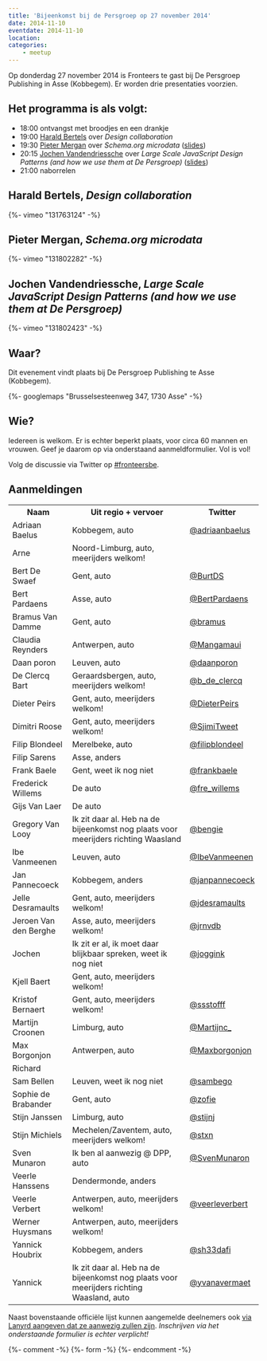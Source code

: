 ```yaml
---
title: 'Bijeenkomst bij de Persgroep op 27 november 2014'
date: 2014-11-10
eventdate: 2014-11-10
location:
categories:
    - meetup
---
```


Op donderdag 27 november 2014 is Fronteers te gast bij De Persgroep Publishing in Asse (Kobbegem). Er worden drie presentaties voorzien.

## Het programma is als volgt:

-   18:00 ontvangst met broodjes en een drankje
-   19:00 [Harald Bertels](https://twitter.com/Bizonder) over _Design collaboration_
-   19:30 [Pieter Mergan](https://twitter.com/FirstManOnDaMoo) over _Schema.org microdata_ ([slides](http://www.slideshare.net/FirstManOnDaMoon/fronteers-schemaorgv2))
-   20:15 [Jochen Vandendriessche](https://twitter.com/joggink) over _Large Scale JavaScript Design Patterns (and how we use them at De Persgroep)_ ([slides](http://static.joggink.com/fronteers/js-patterns/#/))
-   21:00 naborrelen

## Harald Bertels, _Design collaboration_

{%- vimeo "131763124" -%}

## Pieter Mergan, _Schema.org microdata_

{%- vimeo "131802282" -%}

## Jochen Vandendriessche, _Large Scale JavaScript Design Patterns (and how we use them at De Persgroep)_

{%- vimeo "131802423" -%}

## Waar?

Dit evenement vindt plaats bij De Persgroep Publishing te Asse (Kobbegem).

{%- googlemaps "Brusselsesteenweg 347, 1730 Asse" -%}

## Wie?

Iedereen is welkom. Er is echter beperkt plaats, voor circa 60 mannen en vrouwen. Geef je daarom op via onderstaand aanmeldformulier. Vol is vol!

Volg de discussie via Twitter op [#fronteersbe](https://twitter.com/search?q=%23fronteersbe).

## Aanmeldingen

<table>
<tr>
<th scope="col">Naam</th>
<th scope="col">Uit regio + vervoer</th>
<th scope="col">Twitter</th>
</tr>
<tr>
<td>Adriaan Baelus</td>
<td>Kobbegem, auto</td>
<td><a href="https://twitter.com/adriaanbaelus" rel="nofollow">@adriaanbaelus</a></td>
</tr>
<tr>
<td>Arne</td>
<td>Noord-Limburg, auto, meerijders welkom!</td>
<td></td>
</tr>
<tr>
<td>Bert De Swaef</td>
<td>Gent, auto</td>
<td><a href="https://twitter.com/BurtDS" rel="nofollow">@BurtDS</a></td>
</tr>
<tr>
<td>Bert Pardaens</td>
<td>Asse, auto</td>
<td><a href="https://twitter.com/BertPardaens" rel="nofollow">@BertPardaens</a></td>
</tr>
<tr>
<td>Bramus Van Damme</td>
<td>Gent, auto</td>
<td><a href="https://twitter.com/bramus" rel="nofollow">@bramus</a></td>
</tr>
<tr>
<td>Claudia Reynders</td>
<td>Antwerpen, auto</td>
<td><a href="https://twitter.com/Mangamaui" rel="nofollow">@Mangamaui</a></td>
</tr>
<tr>
<td>Daan poron</td>
<td>Leuven, auto</td>
<td><a href="https://twitter.com/daanporon" rel="nofollow">@daanporon</a></td>
</tr>
<tr>
<td>De Clercq Bart</td>
<td>Geraardsbergen, auto, meerijders welkom!</td>
<td><a href="https://twitter.com/b_de_clercq" rel="nofollow">@b_de_clercq</a></td>
</tr>
<tr>
<td>Dieter Peirs</td>
<td>Gent, auto, meerijders welkom!</td>
<td><a href="https://twitter.com/DieterPeirs" rel="nofollow">@DieterPeirs</a></td>
</tr>
<tr>
<td>Dimitri Roose</td>
<td>Gent, auto, meerijders welkom!</td>
<td><a href="https://twitter.com/SjimiTweet" rel="nofollow">@SjimiTweet</a></td>
</tr>
<tr>
<td>Filip Blondeel</td>
<td>Merelbeke, auto</td>
<td><a href="https://twitter.com/filipblondeel" rel="nofollow">@filipblondeel</a></td>
</tr>
<tr>
<td>Filip Sarens</td>
<td>Asse, anders</td>
<td></td>
</tr>
<tr>
<td>Frank Baele</td>
<td>Gent, weet ik nog niet</td>
<td><a href="https://twitter.com/frankbaele" rel="nofollow">@frankbaele</a></td>
</tr>
<tr>
<td>Frederick Willems</td>
<td>De auto</td>
<td><a href="https://twitter.com/fre_willems" rel="nofollow">@fre_willems</a></td>
</tr>
<tr>
<td>Gijs Van Laer</td>
<td>De auto</td>
<td></td>
</tr>
<tr>
<td>Gregory Van Looy</td>
<td>Ik zit daar al. Heb na de bijeenkomst nog plaats voor meerijders richting Waasland</td>
<td><a href="https://twitter.com/bengie" rel="nofollow">@bengie</a></td>
</tr>
<tr>
<td>Ibe Vanmeenen</td>
<td>Leuven, auto</td>
<td><a href="https://twitter.com/IbeVanmeenen" rel="nofollow">@IbeVanmeenen</a></td>
</tr>
<tr>
<td>Jan Pannecoeck</td>
<td>Kobbegem, anders</td>
<td><a href="https://twitter.com/janpannecoeck" rel="nofollow">@janpannecoeck</a></td>
</tr>
<tr>
<td>Jelle Desramaults</td>
<td>Gent, auto, meerijders welkom!</td>
<td><a href="https://twitter.com/jdesramaults" rel="nofollow">@jdesramaults</a></td>
</tr>
<tr>
<td>Jeroen Van den Berghe</td>
<td>Asse, auto, meerijders welkom!</td>
<td><a href="https://twitter.com/jrnvdb" rel="nofollow">@jrnvdb</a></td>
</tr>
<tr>
<td>Jochen</td>
<td>Ik zit er al, ik moet daar blijkbaar spreken, weet ik nog niet</td>
<td><a href="https://twitter.com/joggink" rel="nofollow">@joggink</a></td>
</tr>
<tr>
<td>Kjell Baert</td>
<td>Gent, auto, meerijders welkom!</td>
<td></td>
</tr>
<tr>
<td>Kristof Bernaert</td>
<td>Gent, auto, meerijders welkom!</td>
<td><a href="https://twitter.com/ssstofff" rel="nofollow">@ssstofff</a></td>
</tr>
<tr>
<td>Martijn Croonen</td>
<td>Limburg, auto</td>
<td><a href="https://twitter.com/Martijnc_" rel="nofollow">@Martijnc_</a></td>
</tr>
<tr>
<td>Max Borgonjon</td>
<td>Antwerpen, auto</td>
<td><a href="https://twitter.com/Maxborgonjon" rel="nofollow">@Maxborgonjon</a></td>
</tr>
<tr>
<td>Richard</td>
<td></td>
<td></td>
</tr>
<tr>
<td>Sam Bellen</td>
<td>Leuven, weet ik nog niet</td>
<td><a href="https://twitter.com/sambego" rel="nofollow">@sambego</a></td>
</tr>
<tr>
<td>Sophie de Brabander</td>
<td>Gent, auto</td>
<td><a href="https://twitter.com/zofie" rel="nofollow">@zofie</a></td>
</tr>
<tr>
<td>Stijn Janssen </td>
<td>Limburg, auto</td>
<td><a href="https://twitter.com/stijnj" rel="nofollow">@stijnj</a></td>
</tr>
<tr>
<td>Stijn Michiels</td>
<td>Mechelen/Zaventem, auto, meerijders welkom!</td>
<td><a href="https://twitter.com/stxn" rel="nofollow">@stxn</a></td>
</tr>
<tr>
<td>Sven Munaron</td>
<td>Ik ben al aanwezig @ DPP, auto</td>
<td><a href="https://twitter.com/SvenMunaron" rel="nofollow">@SvenMunaron</a></td>
</tr>
<tr>
<td>Veerle Hanssens</td>
<td>Dendermonde, anders</td>
<td></td>
</tr>
<tr>
<td>Veerle Verbert</td>
<td>Antwerpen, auto, meerijders welkom!</td>
<td><a href="https://twitter.com/veerleverbert" rel="nofollow">@veerleverbert</a></td>
</tr>
<tr>
<td>Werner Huysmans</td>
<td>Antwerpen, auto, meerijders welkom!</td>
<td></td>
</tr>
<tr>
<td>Yannick Houbrix</td>
<td>Kobbegem, anders</td>
<td><a href="https://twitter.com/sh33dafi" rel="nofollow">@sh33dafi</a></td>
</tr>
<tr>
<td>Yannick</td>
<td>Ik zit daar al. Heb na de bijeenkomst nog plaats voor meerijders richting Waasland, auto</td>
<td><a href="https://twitter.com/yvanavermaet" rel="nofollow">@yvanavermaet</a></td>
</tr>
</table>

Naast bovenstaande officiële lijst kunnen aangemelde deelnemers ook [via Lanyrd aangeven dat ze aanwezig zullen zijn](http://lanyrd.com/2014/fronteersbe-persgroep/). _Inschrijven via het onderstaande formulier is echter verplicht!_

{%- comment -%}
{%- form -%}
{%- endcomment -%}

